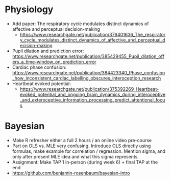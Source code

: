 # Physiology

- Add paper: The respiratory cycle modulates distinct dynamics of affective and perceptual decision-making
  - https://www.researchgate.net/publication/379401636_The_respiratory_cycle_modulates_distinct_dynamics_of_affective_and_perceptual_decision-making
- Pupil dilation and prediction error: https://www.researchgate.net/publication/385429455_Pupil_dilation_offers_a_time-window_on_prediction_error
- Cardiac phase confusion: https://www.researchgate.net/publication/384423340_Phase_confusion_how_inconsistent_cardiac_labelling_obscures_interoception_research
- Heartbeat evoked potential:
  - https://www.researchgate.net/publication/375392269_Heartbeat-evoked_potential_and_ongoing_brain_dynamics_during_interoceptive_and_exteroceptive_information_processing_predict_attentional_focus

# Bayesian

- Make R refresher either a full 2 hours / an online video pre-course
- Part on OLS vs. MLE very confusing. Introduce OLS directly using formulas, make example for correlation / regression. Mention sigma, and only after present MLE idea and what this sigma represents.
- Assignment: Make TAP 1 in-person (during week 6) + final TAP at the end
- https://github.com/benjamin-rosenbaum/bayesian-intro